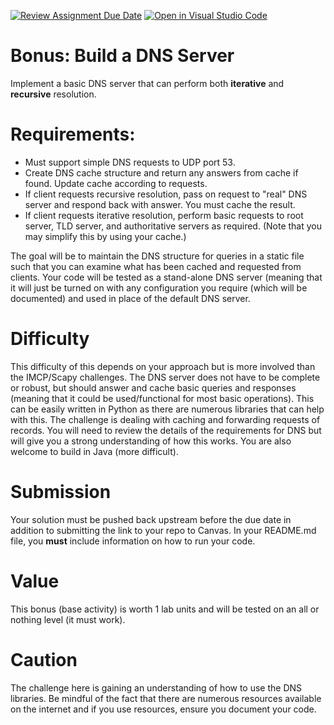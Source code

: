 [![Review Assignment Due Date](https://classroom.github.com/assets/deadline-readme-button-24ddc0f5d75046c5622901739e7c5dd533143b0c8e959d652212380cedb1ea36.svg)](https://classroom.github.com/a/DIu74VZ7)
[![Open in Visual Studio Code](https://classroom.github.com/assets/open-in-vscode-718a45dd9cf7e7f842a935f5ebbe5719a5e09af4491e668f4dbf3b35d5cca122.svg)](https://classroom.github.com/online_ide?assignment_repo_id=11548191&assignment_repo_type=AssignmentRepo)
# Bonus:  Build a DNS Server

Implement a basic DNS server that can perform both **iterative** and **recursive** resolution.

# Requirements:

* Must support simple DNS requests to UDP port 53.
* Create DNS cache structure and return any answers from cache if found. Update cache according to requests.
* If client requests recursive resolution, pass on request to "real" DNS server and respond back with answer. You must cache the result.
* If client requests iterative resolution, perform basic requests to root server, TLD server, and authoritative servers as required. (Note that you may simplify this by using your cache.)

The goal will be to maintain the DNS structure for queries in a static file such that you can examine what has been cached and requested from clients.  Your code will be tested as a stand-alone DNS server (meaning that it will just be turned on with any configuration you require (which will be documented) and used in place of the default DNS server.  

# Difficulty

This difficulty of this depends on your approach but is more involved than the IMCP/Scapy challenges.  The DNS server does not have to be complete or robust, but should answer and cache basic queries and responses (meaning that it could be used/functional for most basic operations). This can be easily written in Python as there are numerous libraries that can help with this.   The challenge is dealing with caching and forwarding requests of records.  You will need to review the details of the requirements for DNS but will give you a strong understanding of how this works.  You are also welcome to build in Java (more difficult).  

# Submission

Your solution must be pushed back upstream before the due date in addition to submitting the link to your repo to Canvas.  In your README.md file, you **must** include information on how to run your code. 

# Value

This bonus (base activity) is worth 1 lab units and will be tested on an all or nothing level (it must work).

# Caution

The challenge here is gaining an understanding of how to use the DNS libraries.  Be mindful of the fact that there are numerous resources available on the internet and if you use resources, ensure you document your code.   




